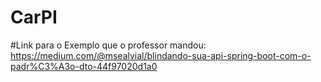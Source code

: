 # CarPI

#Link para o Exemplo que o professor mandou: https://medium.com/@msealvial/blindando-sua-api-spring-boot-com-o-padr%C3%A3o-dto-44f97020d1a0